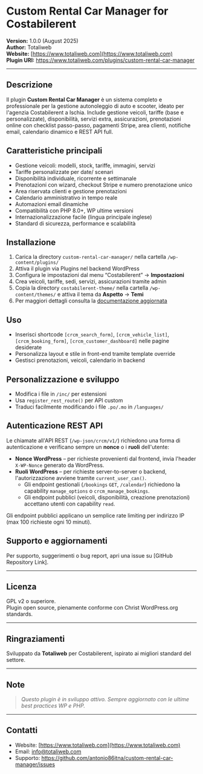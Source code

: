 # Custom Rental Car Manager for Costabilerent

**Version:** 1.0.0 (August 2025)  
**Author:** Totaliweb  
**Website:** [https://www.totaliweb.com](https://www.totaliweb.com)  
**Plugin URI:** https://www.totaliweb.com/plugins/custom-rental-car-manager

---

## Descrizione

Il plugin **Custom Rental Car Manager** è un sistema completo e professionale per la gestione autonoleggio di auto e scooter, ideato per l'agenzia Costabilerent a Ischia. Include gestione veicoli, tariffe (base e personalizzate), disponibilità, servizi extra, assicurazioni, prenotazioni online con checklist passo-passo, pagamenti Stripe, area clienti, notifiche email, calendario dinamico e REST API full.

## Caratteristiche principali

- Gestione veicoli: modelli, stock, tariffe, immagini, servizi
- Tariffe personalizzate per date/ scenari
- Disponibilità individuale, ricorrente e settimanale
- Prenotazioni con wizard, checkout Stripe e numero prenotazione unico
- Area riservata clienti e gestione prenotazioni
- Calendario amministrativo in tempo reale
- Automazioni email dinamiche
- Compatibilità con PHP 8.0+, WP ultime versioni
- Internazionalizzazione facile (lingua principale inglese)
- Standard di sicurezza, performance e scalabilità

## Installazione

1. Carica la directory `custom-rental-car-manager/` nella cartella `/wp-content/plugins/`
2. Attiva il plugin via Plugins nel backend WordPress
3. Configura le impostazioni dal menu “Costabilerent” → **Impostazioni**
4. Crea veicoli, tariffe, sedi, servizi, assicurazioni tramite admin
5. Copia la directory `costabilerent-theme/` nella cartella `/wp-content/themes/` e attiva il tema da **Aspetto** → **Temi**
6. Per maggiori dettagli consulta la [documentazione aggiornata](https://www.totaliweb.com/docs/custom-rental-car-manager)

## Uso

- Inserisci shortcode `[crcm_search_form]`, `[crcm_vehicle_list]`, `[crcm_booking_form]`, `[crcm_customer_dashboard]` nelle pagine desiderate
- Personalizza layout e stile in front-end tramite template override
- Gestisci prenotazioni, veicoli, calendario in backend

## Personalizzazione e sviluppo

- Modifica i file in `/inc/` per estensioni
- Usa `register_rest_route()` per API custom
- Traduci facilmente modificando i file `.po/.mo` in `/languages/`

## Autenticazione REST API

Le chiamate all'API REST (`/wp-json/crcm/v1/`) richiedono una forma di autenticazione e verificano sempre un **nonce** o i **ruoli** dell'utente:

- **Nonce WordPress** – per richieste provenienti dal frontend, invia l'header `X-WP-Nonce` generato da WordPress.
- **Ruoli WordPress** – per richieste server-to-server o backend, l'autorizzazione avviene tramite `current_user_can()`.
  - Gli endpoint gestionali (`/bookings` `GET`, `/calendar`) richiedono la capability `manage_options` o `crcm_manage_bookings`.
  - Gli endpoint pubblici (veicoli, disponibilità, creazione prenotazioni) accettano utenti con capability `read`.

Gli endpoint pubblici applicano un semplice rate limiting per indirizzo IP (max 100 richieste ogni 10 minuti).

## Supporto e aggiornamenti

Per supporto, suggerimenti o bug report, apri una issue su [GitHub Repository Link].

---

## Licenza
GPL v2 o superiore.  
Plugin open source, pienamente conforme con Christ WordPress.org standards.

---

## Ringraziamenti

Sviluppato da **Totaliweb** per Costabilerent, ispirato ai migliori standard del settore.

---

## Note

> *Questo plugin è in sviluppo attivo. Sempre aggiornato con le ultime best practices WP e PHP.*

---

## Contatti

- Website: [https://www.totaliweb.com](https://www.totaliweb.com)
- Email: info@totaliweb.com
- Supporto: https://github.com/antonio86itna/custom-rental-car-manager/issues
